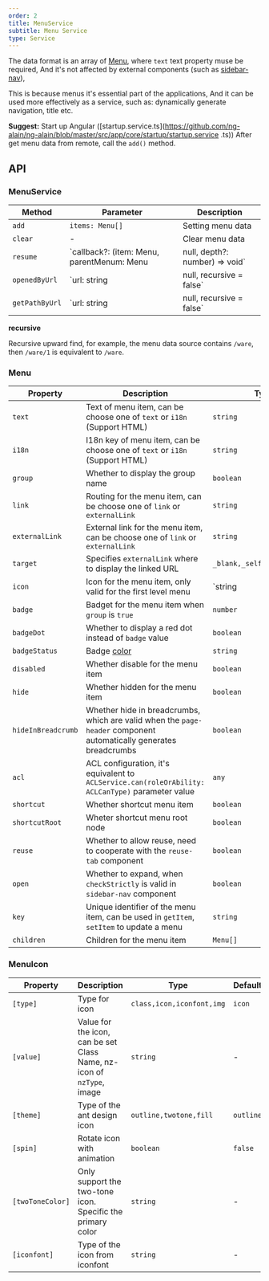 ```yaml
---
order: 2
title: MenuService
subtitle: Menu Service
type: Service
---
```


The data format is an array of [Menu](https://github.com/ng-alain/delon/blob/master/packages/theme/src/services/menu/interface.ts), where `text` text property muse be required, And it's not affected by external components (such as [sidebar-nav](/components/sidebar-nav)),

This is because menus it's essential part of the applications, And it can be used more effectively as a service, such as: dynamically generate navigation, title etc.

**Suggest:** Start up Angular ([startup.service.ts](https://github.com/ng-alain/ng-alain/blob/master/src/app/core/startup/startup.service .ts)) After get menu data from remote, call the `add()` method.

## API

### MenuService

| Method | Parameter | Description |
| ----- | --- | ---- |
| `add` | `items: Menu[]` | Setting menu data |
| `clear` | - | Clear menu data |
| `resume` | `callback?: (item: Menu, parentMenum: Menu | null, depth?: number) => void` | Reset menu, may need call when I18N, user acl changed |
| `openedByUrl` | `url: string | null, recursive = false` | Set menu `_open` attribute by URL (`_open` expands the submenu) |
| `getPathByUrl` | `url: string | null, recursive = false` | Get menu list based on url |

**recursive**

Recursive upward find, for example, the menu data source contains `/ware`, then `/ware/1` is equivalent to `/ware`.

### Menu

Property | Description  | Type  | Default
----|------|-----|------
`text` | Text of menu item, can be choose one of `text` or `i18n` (Support HTML) | `string` | -
`i18n` | I18n key of menu item, can be choose one of `text` or `i18n` (Support HTML) | `string` | -
`group` | Whether to display the group name | `boolean` | `true`
`link` | Routing for the menu item, can be choose one of `link` or `externalLink` | `string` | -
`externalLink` | External link for the menu item, can be choose one of `link` or `externalLink` | `string` | -
`target` | Specifies `externalLink` where to display the linked URL | `_blank,_self,_parent,_top` | -
`icon` | Icon for the menu item, only valid for the first level menu | `string | MenuIcon` | -
`badge` | Badget for the menu item when `group` is `true` | `number` | -
`badgeDot` | Whether to display a red dot instead of `badge` value | `boolean` | -
`badgeStatus` | Badge [color](https://ng.ant.design/components/badge/en#nz-badge) | `string` | -
`disabled` | Whether disable for the menu item | `boolean` | `false`
`hide` | Whether hidden for the menu item | `boolean` | `false`
`hideInBreadcrumb` | Whether hide in breadcrumbs, which are valid when the `page-header` component automatically generates breadcrumbs | `boolean` | -
`acl` | ACL configuration, it's equivalent to `ACLService.can(roleOrAbility: ACLCanType)` parameter value | `any` | -
`shortcut` | Whether shortcut menu item | `boolean` | -
`shortcutRoot` | Wheter shortcut menu root node | `boolean` | -
`reuse` | Whether to allow reuse, need to cooperate with the `reuse-tab` component | `boolean` | -
`open` | Whether to expand, when `checkStrictly` is valid in `sidebar-nav` component | `boolean` | -
`key` | Unique identifier of the menu item, can be used in `getItem`, `setItem` to update a menu | `string` | -
`children` | Children for the menu item | `Menu[]` | -

### MenuIcon

Property | Description  | Type  | Default
----|------|-----|------
`[type]` | Type for icon | `class,icon,iconfont,img` | `icon`
`[value]` | Value for the icon, can be set Class Name, nz-icon of `nzType`, image | `string` | -
`[theme]` | Type of the ant design icon | `outline,twotone,fill` | `outline`
`[spin]` | Rotate icon with animation | `boolean` | `false`
`[twoToneColor]` | Only support the two-tone icon. Specific the primary color | `string` | -
`[iconfont]` | Type of the icon from iconfont | `string` | -
